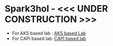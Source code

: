 ﻿# Spark3hol - <<< UNDER CONSTRUCTION >>>
- For AKS based lab : [AKS based Lab](https://github.com/Bapic/spark3hol/blob/main/Lab%20AKS.md)
- For CAPI based lab: [CAPI based lab](capi.md)
